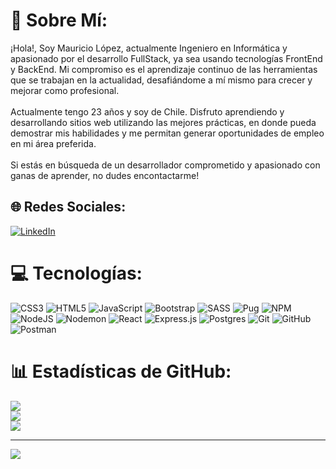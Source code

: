 # 💫 Sobre Mí:
¡Hola!, Soy Mauricio López, actualmente Ingeniero en Informática y apasionado por el desarrollo FullStack, ya sea usando tecnologías FrontEnd y BackEnd. Mi compromiso es el aprendizaje continuo de las herramientas que se trabajan en la actualidad, desafiándome a mí mismo para crecer y mejorar como profesional. <br><br> Actualmente tengo 23 años y soy de Chile. Disfruto aprendiendo y desarrollando sitios web utilizando las mejores prácticas, en donde pueda demostrar mis habilidades y me permitan generar oportunidades de empleo en mi área preferida. <br><br> Si estás en búsqueda de un desarrollador comprometido y apasionado con ganas de aprender, no dudes encontactarme!

## 🌐 Redes Sociales:
[![LinkedIn](https://img.shields.io/badge/LinkedIn-%230077B5.svg?logo=linkedin&logoColor=white)](https://linkedin.com/in/mauriciolopezl) 

# 💻 Tecnologías:
![CSS3](https://img.shields.io/badge/css3-%231572B6.svg?style=for-the-badge&logo=css3&logoColor=white) ![HTML5](https://img.shields.io/badge/html5-%23E34F26.svg?style=for-the-badge&logo=html5&logoColor=white) ![JavaScript](https://img.shields.io/badge/javascript-%23323330.svg?style=for-the-badge&logo=javascript&logoColor=%23F7DF1E) ![Bootstrap](https://img.shields.io/badge/bootstrap-%238511FA.svg?style=for-the-badge&logo=bootstrap&logoColor=white) ![SASS](https://img.shields.io/badge/SASS-hotpink.svg?style=for-the-badge&logo=SASS&logoColor=white) ![Pug](https://img.shields.io/badge/Pug-FFF?style=for-the-badge&logo=pug&logoColor=A86454) ![NPM](https://img.shields.io/badge/NPM-%23CB3837.svg?style=for-the-badge&logo=npm&logoColor=white) ![NodeJS](https://img.shields.io/badge/node.js-6DA55F?style=for-the-badge&logo=node.js&logoColor=white) ![Nodemon](https://img.shields.io/badge/NODEMON-%23323330.svg?style=for-the-badge&logo=nodemon&logoColor=%BBDEAD) ![React](https://img.shields.io/badge/react-%2320232a.svg?style=for-the-badge&logo=react&logoColor=%2361DAFB) ![Express.js](https://img.shields.io/badge/express.js-%23404d59.svg?style=for-the-badge&logo=express&logoColor=%2361DAFB) ![Postgres](https://img.shields.io/badge/postgres-%23316192.svg?style=for-the-badge&logo=postgresql&logoColor=white) ![Git](https://img.shields.io/badge/git-%23F05033.svg?style=for-the-badge&logo=git&logoColor=white) ![GitHub](https://img.shields.io/badge/github-%23121011.svg?style=for-the-badge&logo=github&logoColor=white) ![Postman](https://img.shields.io/badge/Postman-FF6C37?style=for-the-badge&logo=postman&logoColor=white)
# 📊 Estadísticas de GitHub:
![](https://github-readme-stats.vercel.app/api?username=dev-mlopez&theme=shadow_green&hide_border=false&include_all_commits=false&count_private=false)<br/>
![](https://github-readme-streak-stats.herokuapp.com/?user=dev-mlopez&theme=shadow_green&hide_border=false)<br/>
![](https://github-readme-stats.vercel.app/api/top-langs/?username=dev-mlopez&theme=shadow_green&hide_border=false&include_all_commits=false&count_private=false&layout=compact)

---
[![](https://visitcount.itsvg.in/api?id=dev-mlopez&icon=0&color=0)](https://visitcount.itsvg.in)
